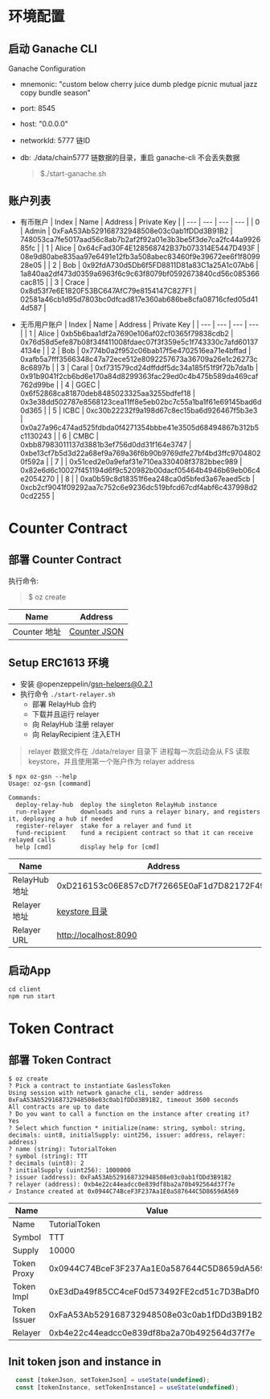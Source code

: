 # 环境配置
## 启动 Ganache CLI
Ganache Configuration

- mnemonic: "custom below cherry juice dumb pledge picnic mutual jazz copy bundle season"
- port: 8545 
- host: "0.0.0.0" 
- networkId: 5777      链ID
- db: ./data/chain5777 链数据的目录，重启 ganache-cli 不会丢失数据

  >  $./start-ganache.sh

## 账户列表
- 有币账户
| Index | Name | Address | Private Key |
| --- | --- | --- | --- |
| 0 | Admin | 0xFaA53Ab529168732948508e03c0ab1fDDd3B91B2 | 748053ca7fe5017aad56c8ab7b2af2f92a01e3b3be5f3de7ca2fc44a992685fc |
| 1 | Alice | 0x64cFad30F4E128568742B37b073314E5447D493F | 08e9d80abe835aa97e6491e12fb3a508abec83460f9e39672ee6f1f809928e05 |
| 2 | Bob   | 0x92fdA730d5Db6f5FD8811D81a83C1a25A1c07Ab6 | 1a840aa2df473d0359a6963f6c9c63f8079bf0592673840cd56c085366cac815 |
| 3 | Crace | 0x8d53f7e6E1820F53BC647AfC79e8154147C827F1 | 02581a46cb1d95d7803bc0dfcad817e360ab686be8cfa08716cfed05d414d587 |

- 无币用户账户
| Index | Name | Address | Private Key |
| --- | --- | --- | --- |
| 1 | Alice | 0xb5b6baa1df2a7690e106af02cf0365f79838cdb2 | 0x76d58d5efe87b08f34f411008fdaec07f3f359e5c1f743330c7afd601374134e |
| 2 | Bob   | 0x774b0a2f952c06bab17f5e4702516ea71e4bffad | 0xafb5a7fff3566348c47a72ece512e8092257673a36709a26e1c26273c8c6897b |
| 3 | Caral | 0xf731579cd24dffddf5dc34a185f51f9f72b7da1b | 0x91b9041f2cb6bd6e170a84d8299363fac29ed0c4b475b589da469caf762d99be |
| 4 | GGEC  | 0x6f52868ca81870deb8485023325aa3255bdfef18 | 0x3e38dd502787e8568123cea11ff8e5eb02bc7c55a1ba1f61e69145bad6d0d365 |
| 5 | ICBC  | 0xc30b22232f9a198d67c8ec15ba6d926467f5b3e3 | 0x0a27a96c474ad525fdbda0f4271354bbbe41e3505d68494867b312b5c1130243 |
| 6 | CMBC  | 0xbb87983011137d3881b3ef756d0dd31f164e3747 | 0xbe13cf7b5d3d22a68ef9a769a36f6b90b9769dfe27bf4bd3ffc97048020f592a |
| 7 |  | 0x51ced2e0a9efaf31e710ea330408f3782bbec989 | 0x82e6d6c10027f451194d6f9c520982b00dacf05464b4946b69eb06c4e2054270 |
| 8 |  | 0xa0b59c8d18351f6ea248ca0d5bfed3a67eaed5cb | 0xcb2cf9041f09292aa7c752c6e9236dc519bfcd67cdf4abf6c437998d20cd2255 |


# Counter Contract
## 部署 Counter Contract
执行命令:
> $ oz create 

| Name | Address |
| --- | --- |
| Counter 地址 | [Counter JSON](./build/contracts/Counter.json) | 

## Setup ERC1613 环境
- 安装 @openzeppelin/gsn-helpers@0.2.1
- 执行命令 `./start-relayer.sh`
  - 部署 RelayHub 合约
  - 下载并且运行 relayer 
  - 向 RelayHub 注册 relayer
  - 向 RelayRecipient 注入ETH

> relayer 数据文件在 ./data/relayer 目录下 进程每一次启动会从 FS 读取 keystore，并且使用第一个账户作为 relayer address

  ```
  $ npx oz-gsn --help
  Usage: oz-gsn [command]

  Commands:
    deploy-relay-hub  deploy the singleton RelayHub instance
    run-relayer       downloads and runs a relayer binary, and registers it, deploying a hub if needed
    register-relayer  stake for a relayer and fund it
    fund-recipient    fund a recipient contract so that it can receive relayed calls
    help [cmd]        display help for [cmd]
  ```

| Name | Address |
| --- | --- |
| RelayHub 地址 | 0xD216153c06E857cD7f72665E0aF1d7D82172F494 | 
| Relayer 地址 | [keystore 目录](./data/relayer/keystore) | 
| Relayer URL | [http://localhost:8090](http://localhost:8090) |

## 启动App
  ```
  cd client
  npm run start
  ```
# Token Contract
## 部署 Token Contract
  ```
  $ oz create
  ? Pick a contract to instantiate GaslessToken
  Using session with network ganache_cli, sender address 0xFaA53Ab529168732948508e03c0ab1fDDd3B91B2, timeout 3600 seconds
  All contracts are up to date
  ? Do you want to call a function on the instance after creating it? Yes
  ? Select which function * initialize(name: string, symbol: string, decimals: uint8, initialSupply: uint256, issuer: address, relayer: address)
  ? name (string): TutorialToken
  ? symbol (string): TTT
  ? decimals (uint8): 2
  ? initialSupply (uint256): 1000000
  ? issuer (address): 0xFaA53Ab529168732948508e03c0ab1fDDd3B91B2
  ? relayer (address): 0xb4e22c44eadcc0e839df8ba2a70b492564d37f7e
  ✓ Instance created at 0x0944C74BceF3F237Aa1E0a587644C5D8659dA569
  ```

| Name | Value |
| --- | --- |
| Name         | TutorialToken |
| Symbol       | TTT |
| Supply       | 10000 |
| Token Proxy  | 0x0944C74BceF3F237Aa1E0a587644C5D8659dA569 |
| Token Impl   | 0xE3dDa49f85CC4ceF0d573492FE2cd51c7D3BaDf0 |
| Token Issuer | 0xFaA53Ab529168732948508e03c0ab1fDDd3B91B2 |
| Relayer      | 0xb4e22c44eadcc0e839df8ba2a70b492564d37f7e |

## Init token json and instance in <App>
```javascript
  const [tokenJson, setTokenJson] = useState(undefined);
  const [tokenInstance, setTokenInstance] = useState(undefined);
```
